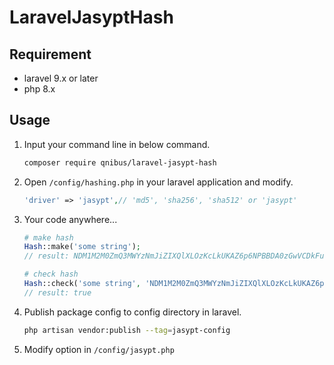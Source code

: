 # LaravelJasyptHash
## Requirement
- laravel 9.x or later
- php 8.x

## Usage
1. Input your command line in below command.
    ```bash
    composer require qnibus/laravel-jasypt-hash
    ```
     
2. Open `/config/hashing.php` in your laravel application and modify.
    ```php
    'driver' => 'jasypt',// 'md5', 'sha256', 'sha512' or 'jasypt'
    ```
3. Your code anywhere...
    ```php
    # make hash
    Hash::make('some string');
    // result: NDM1M2M0ZmQ3MWYzNmJiZIXQlXLOzKcLkUKAZ6p6NPBBDA0zGwVCDkFuLmvbeozd
    
    # check hash
    Hash::check('some string', 'NDM1M2M0ZmQ3MWYzNmJiZIXQlXLOzKcLkUKAZ6p6NPBBDA0zGwVCDkFuLmvbeozd');
    // result: true
    ```
4. Publish package config to config directory in laravel.
    ```bash
    php artisan vendor:publish --tag=jasypt-config
    ```
5. Modify option in `/config/jasypt.php`
